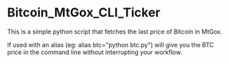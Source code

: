 Bitcoin_MtGox_CLI_Ticker
========================

This is a simple python script that fetches the last price of Bitcoin in MtGox. 

If used with an alias (eg: alias btc="python btc.py") will give you the BTC price in the command line without interrupting your workflow.
